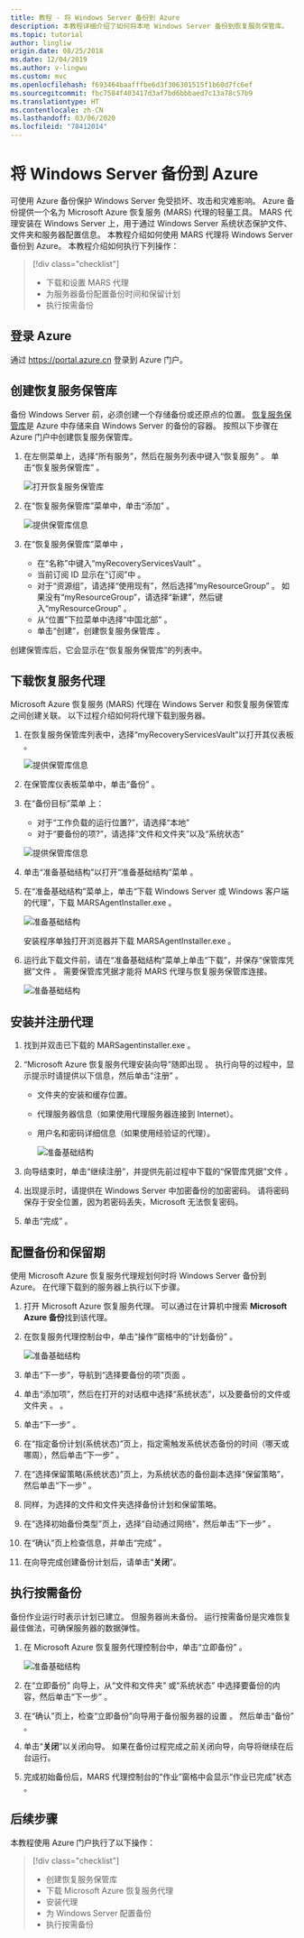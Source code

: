 ```yaml
---
title: 教程 - 将 Windows Server 备份到 Azure
description: 本教程详细介绍了如何将本地 Windows Server 备份到恢复服务保管库。
ms.topic: tutorial
author: lingliw
origin.date: 08/25/2018
ms.date: 12/04/2019
ms.author: v-lingwu
ms.custom: mvc
ms.openlocfilehash: f693464baafffbe6d3f306301515f1b60d7fc6ef
ms.sourcegitcommit: fbc7584f403417d3af7bd6bbbaed7c13a78c57b9
ms.translationtype: HT
ms.contentlocale: zh-CN
ms.lasthandoff: 03/06/2020
ms.locfileid: "78412014"
---
```

# <a name="back-up-windows-server-to-azure"></a>将 Windows Server 备份到 Azure

可使用 Azure 备份保护 Windows Server 免受损坏、攻击和灾难影响。 Azure 备份提供一个名为 Microsoft Azure 恢复服务 (MARS) 代理的轻量工具。 MARS 代理安装在 Windows Server 上，用于通过 Windows Server 系统状态保护文件、文件夹和服务器配置信息。 本教程介绍如何使用 MARS 代理将 Windows Server 备份到 Azure。 本教程介绍如何执行下列操作：

> [!div class="checklist"]
>
> * 下载和设置 MARS 代理
> * 为服务器备份配置备份时间和保留计划
> * 执行按需备份

## <a name="sign-in-to-azure"></a>登录 Azure

通过 https://portal.azure.cn 登录到 Azure 门户。

## <a name="create-a-recovery-services-vault"></a>创建恢复服务保管库

备份 Windows Server 前，必须创建一个存储备份或还原点的位置。 [恢复服务保管库](backup-azure-recovery-services-vault-overview.md)是 Azure 中存储来自 Windows Server 的备份的容器。 按照以下步骤在 Azure 门户中创建恢复服务保管库。

1. 在左侧菜单上，选择“所有服务”，然后在服务列表中键入“恢复服务”   。 单击“恢复服务保管库”  。

   ![打开恢复服务保管库](./media/tutorial-backup-windows-server-to-azure/full-browser-open-rs-vault_2.png)

2. 在“恢复服务保管库”菜单中，单击“添加”   。

   ![提供保管库信息](./media/tutorial-backup-windows-server-to-azure/provide-vault-detail-2.png)

3. 在“恢复服务保管库”菜单中  ，

    - 在“名称”中键入“myRecoveryServicesVault”   。
    - 当前订阅 ID 显示在“订阅”中  。
    - 对于“资源组”，请选择“使用现有”，然后选择“myResourceGroup”    。 如果没有“myResourceGroup”，请选择“新建”，然后键入“myResourceGroup”    。 
    - 从“位置”下拉菜单中选择“中国北部”   。
    - 单击“创建”，创建恢复服务保管库  。
 
创建保管库后，它会显示在“恢复服务保管库”的列表中。

## <a name="download-recovery-services-agent"></a>下载恢复服务代理

Microsoft Azure 恢复服务 (MARS) 代理在 Windows Server 和恢复服务保管库之间创建关联。 以下过程介绍如何将代理下载到服务器。

1. 在恢复服务保管库列表中，选择“myRecoveryServicesVault”以打开其仪表板  。

   ![提供保管库信息](./media/tutorial-backup-windows-server-to-azure/open-vault-from-list.png)

2. 在保管库仪表板菜单中，单击“备份”  。

3. 在“备份目标”菜单  上：

   * 对于“工作负载的运行位置?”，请选择“本地”  
   * 对于“要备份的项?”，请选择“文件和文件夹”以及“系统状态”   

   ![提供保管库信息](./media/tutorial-backup-windows-server-to-azure/backup-goal.png)

4. 单击“准备基础结构”以打开“准备基础结构”菜单   。

5. 在“准备基础结构”菜单上，单击“下载 Windows Server 或 Windows 客户端的代理”，下载 MARSAgentInstaller.exe    。

    ![准备基础结构](./media/tutorial-backup-windows-server-to-azure/prepare-infrastructure.png)

    安装程序单独打开浏览器并下载 MARSAgentInstaller.exe  。

6. 运行此下载文件前，请在“准备基础结构”菜单上单击“下载”，并保存“保管库凭据”文件   。 需要保管库凭据才能将 MARS 代理与恢复服务保管库连接。

    ![准备基础结构](./media/tutorial-backup-windows-server-to-azure/download-vault-credentials.png)

## <a name="install-and-register-the-agent"></a>安装并注册代理

1. 找到并双击已下载的 MARSagentinstaller.exe  。
2. “Microsoft Azure 恢复服务代理安装向导”随即出现  。 执行向导的过程中，显示提示时请提供以下信息，然后单击“注册”  。
   * 文件夹的安装和缓存位置。
   * 代理服务器信息（如果使用代理服务器连接到 Internet）。
   * 用户名和密码详细信息（如果使用经验证的代理）。

     ![准备基础结构](./media/tutorial-backup-windows-server-to-azure/mars-installer.png)

3. 向导结束时，单击“继续注册”，并提供先前过程中下载的“保管库凭据”文件   。

4. 出现提示时，请提供在 Windows Server 中加密备份的加密密码。 请将密码保存于安全位置，因为若密码丢失，Microsoft 无法恢复密码。

5. 单击“完成”  。

## <a name="configure-backup-and-retention"></a>配置备份和保留期

使用 Microsoft Azure 恢复服务代理规划何时将 Windows Server 备份到 Azure。 在代理下载到的服务器上执行以下步骤。

1. 打开 Microsoft Azure 恢复服务代理。 可以通过在计算机中搜索 **Microsoft Azure 备份**找到该代理。

2. 在恢复服务代理控制台中，单击“操作”窗格中的“计划备份”   。

    ![准备基础结构](./media/tutorial-backup-windows-server-to-azure/mars-schedule-backup.png)

3. 单击“下一步”，导航到“选择要备份的项”页面   。

4. 单击“添加项”，然后在打开的对话框中选择“系统状态”，以及要备份的文件或文件夹   。  。

5. 单击“下一步”  。

6. 在“指定备份计划(系统状态)”页上，指定需触发系统状态备份的时间（哪天或哪周），然后单击“下一步”   。

7. 在“选择保留策略(系统状态)”页上，为系统状态的备份副本选择“保留策略”，然后单击“下一步”   。

8. 同样，为选择的文件和文件夹选择备份计划和保留策略。

9. 在“选择初始备份类型”页上，选择“自动通过网络”，然后单击“下一步”    。

10. 在“确认”页上检查信息，并单击“完成”   。

11. 在向导完成创建备份计划后，请单击“**关闭**”。

## <a name="perform-an-on-demand-backup"></a>执行按需备份

备份作业运行时表示计划已建立。 但服务器尚未备份。 运行按需备份是灾难恢复最佳做法，可确保服务器的数据弹性。

1. 在 Microsoft Azure 恢复服务代理控制台中，单击“立即备份”  。

    ![准备基础结构](./media/tutorial-backup-windows-server-to-azure/backup-now.png)

2. 在“立即备份”  向导上，从“文件和文件夹”  或“系统状态”  中选择要备份的内容，然后单击“下一步”  。
3. 在“确认”页上，检查“立即备份”向导用于备份服务器的设置   。 然后单击“备份”  。
4. 单击“**关闭**”以关闭向导。 如果在备份过程完成之前关闭向导，向导将继续在后台运行。
5. 完成初始备份后，MARS 代理控制台的“作业”窗格中会显示“作业已完成”状态   。

## <a name="next-steps"></a>后续步骤

本教程使用 Azure 门户执行了以下操作：

> [!div class="checklist"]
>
> * 创建恢复服务保管库
> * 下载 Microsoft Azure 恢复服务代理
> * 安装代理
> * 为 Windows Server 配置备份
> * 执行按需备份

 


<!-- Update_Description: wording update -->